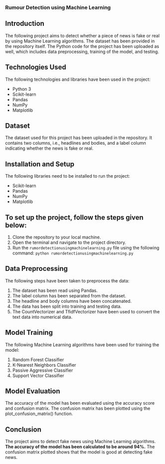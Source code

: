 ### Rumour Detection using Machine Learning

## Introduction
The following project aims to detect whether a piece of news is fake or real by using Machine Learning algorithms. The dataset has been provided in the repository itself. The Python code for the project has been uploaded as well, which includes data preprocessing, training of the model, and testing.

## Technologies Used
The following technologies and libraries have been used in the project:

- Python 3
- Scikit-learn
- Pandas
- NumPy
- Matplotlib

## Dataset
The dataset used for this project has been uploaded in the repository. It contains two columns, i.e., headlines and bodies, and a label column indicating whether the news is fake or real.

## Installation and Setup
The following libraries need to be installed to run the project:

- Scikit-learn
- Pandas
- NumPy
- Matplotlib

## To set up the project, follow the steps given below:

1. Clone the repository to your local machine.
2. Open the terminal and navigate to the project directory.
3. Run the `rumordetectionusingmachinelearning.py` file using the following command: 
`python rumordetectionusingmachinelearning.py`

## Data Preprocessing
The following steps have been taken to preprocess the data:

1. The dataset has been read using Pandas.
2. The label column has been separated from the dataset.
3. The headline and body columns have been concatenated.
4. The data has been split into training and testing data.
5. The CountVectorizer and TfidfVectorizer have been used to convert the text data into numerical data.

## Model Training
The following Machine Learning algorithms have been used for training the model:
1. Random Forest Classifier
2. K-Nearest Neighbors Classifier
3. Passive Aggressive Classifier
4. Support Vector Classifier

## Model Evaluation
The accuracy of the model has been evaluated using the accuracy score and confusion matrix. The confusion matrix has been plotted using the plot_confusion_matrix() function.

## Conclusion
The project aims to detect fake news using Machine Learning algorithms. **The accuracy of the model has been calculated to be around 94%.** The confusion matrix plotted shows that the model is good at detecting fake news.

